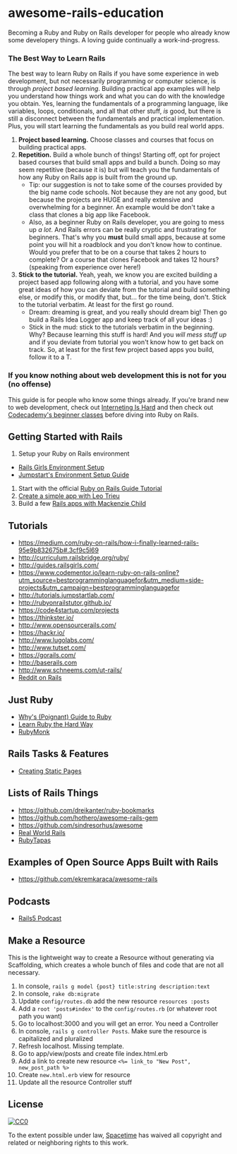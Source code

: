 # awesome-rails-education

Becoming a Ruby and Ruby on Rails developer for people who already know some developery things. A loving guide continually a work-ind-progress.

### The Best Way to Learn Rails

The best way to learn Ruby on Rails if you have some experience in web development, but not necessarily programming or computer science, is through *project based learning*. Building practical app examples will help you understand how things work and what you can do with the knowledge you obtain. Yes, learning the fundamentals of a programming language, like variables, loops, conditionals, and all that other stuff, *is* good, but there is still a disconnect between the fundamentals and practical implementation. Plus, you will start learning the fundamentals as you build real world apps.

1. **Project based learning.** Choose classes and courses that focus on building practical apps.
2. **Repetition.** Build a whole bunch of things! Starting off, opt for project based courses that build small apps and build a bunch. Doing so may seem repetitive (because it is) but will teach you the fundamentals of how any Ruby on Rails app is built from the ground up.
    * Tip: our suggestion is not to take some of the courses provided by the big name code schools. Not because they are not any good, but because the projects are HUGE and really extensive and overwhelming for a beginner. An example would be don't take a class that clones a big app like Facebook.
    * Also, as a beginner Ruby on Rails developer, you are going to mess up *a lot*. And Rails errors can be really cryptic and frustrating for beginners. That's why you **must** build small apps, because at some point you will hit a roadblock and you don't know how to continue. Would you prefer that to be on a course that takes 2 hours to complete? Or a course that clones Facebook and takes 12 hours? (speaking from experience over here!)
3. **Stick to the tutorial.** Yeah, yeah, we know you are excited building a project based app following along with a tutorial, and you have some great ideas of how you can deviate from the tutorial and build something else, or modify this, or modify that, but... for the time being, don't. Stick to the tutorial verbatim. At least for the first go round.
    * Dream: dreaming is great, and you really should dream big! Then go build a Rails Idea Logger app and keep track of all your ideas :)
    * Stick in the mud: stick to the tutorials verbatim in the beginning. Why? Because learning this stuff is hard! And you *will mess stuff up* and if you deviate from tutorial you won't know how to get back on track. So, at least for the first few project based apps you build, follow it to a T.

### If you know nothing about web development this is not for you (no offense)

This guide is for people who know some things already. If you're brand new to web development, check out [Interneting Is Hard](https://internetingishard.com/) and then check out [Codecademy's beginner classes](https://www.codecademy.com/) before diving into Ruby on Rails.

## Getting Started with Rails

1. Setup your Ruby on Rails environment
  * [Rails Girls Environment Setup](http://guides.railsgirls.com/install)
  * [Jumpstart's Environment Setup Guide](http://tutorials.jumpstartlab.com/topics/environment/environment.html)
1. Start with the official [Ruby on Rails Guide Tutorial](http://guides.rubyonrails.org/getting_started.html)
1. [Create a simple app with Leo Trieu](https://code4startup.com/projects/hero-learn-ruby-on-rails-and-wistia-apis-by-cloning-code4startup-version-newbies)
1. Build a few [Rails apps with Mackenzie Child](https://medium.com/ruby-on-rails/how-i-finally-learned-rails-95e9b832675b#.xkwboov9j)

## Tutorials

- https://medium.com/ruby-on-rails/how-i-finally-learned-rails-95e9b832675b#.3cf9c5l69
- http://curriculum.railsbridge.org/ruby/
- http://guides.railsgirls.com/
- https://www.codementor.io/learn-ruby-on-rails-online?utm_source=bestprogramminglanguagefor&utm_medium=side-projects&utm_campaign=bestprogramminglanguagefor
- http://tutorials.jumpstartlab.com/
- http://rubyonrailstutor.github.io/
- https://code4startup.com/projects
- https://thinkster.io/
- http://www.opensourcerails.com/
- https://hackr.io/
- http://www.lugolabs.com/
- http://www.tutset.com/
- https://gorails.com/
- http://baserails.com
- http://www.schneems.com/ut-rails/
- [Reddit on Rails](https://github.com/schneems/reddit_on_rails)

## Just Ruby

- [Why's (Poignant) Guide to Ruby](http://poignant.guide/book/)
- [Learn Ruby the Hard Way](https://learnrubythehardway.org/book/)
- [RubyMonk](https://rubymonk.com/)

## Rails Tasks & Features

- [Creating Static Pages](http://blog.teamtreehouse.com/static-pages-ruby-rails)

## Lists of Rails Things
- https://github.com/dreikanter/ruby-bookmarks
- https://github.com/hothero/awesome-rails-gem
- https://github.com/sindresorhus/awesome
- [Real World Rails](https://github.com/eliotsykes/real-world-rails)
- [RubyTapas](https://www.rubytapas.com/)

## Examples of Open Source Apps Built with Rails
- https://github.com/ekremkaraca/awesome-rails

## Podcasts
- [Rails5 Podcast](https://ruby5.codeschool.com/)

## Make a Resource

This is the lightweight way to create a Resource without generating via Scaffolding, which creates a whole bunch of files and code that are not all necessary.

1. In console, `rails g model {post} title:string description:text`
2. In console, `rake db:migrate`
3. Update `config/routes.db` add the new resource `resources :posts`
4. Add a `root 'posts#index'` to the `config/routes.rb` (or whatever root path you want)
5. Go to localhost:3000 and you will get an error. You need a Controller
6. In console, `rails g controller Posts`. Make sure the resource is capitalized and pluralized
7. Refresh localhost. Missing template.
8. Go to app/view/posts and create file index.html.erb
9. Add a link to create new resource `<%= link_to "New Post", new_post_path %>`
10. Create `new.html.erb` view for resource
11. Update all the resource Controller stuff

## License

[![CC0](http://mirrors.creativecommons.org/presskit/buttons/88x31/svg/cc-zero.svg)](https://creativecommons.org/publicdomain/zero/1.0/)

To the extent possible under law, [Spacetime](http://heyspacetime.com) has waived all copyright and related or neighboring rights to this work.
